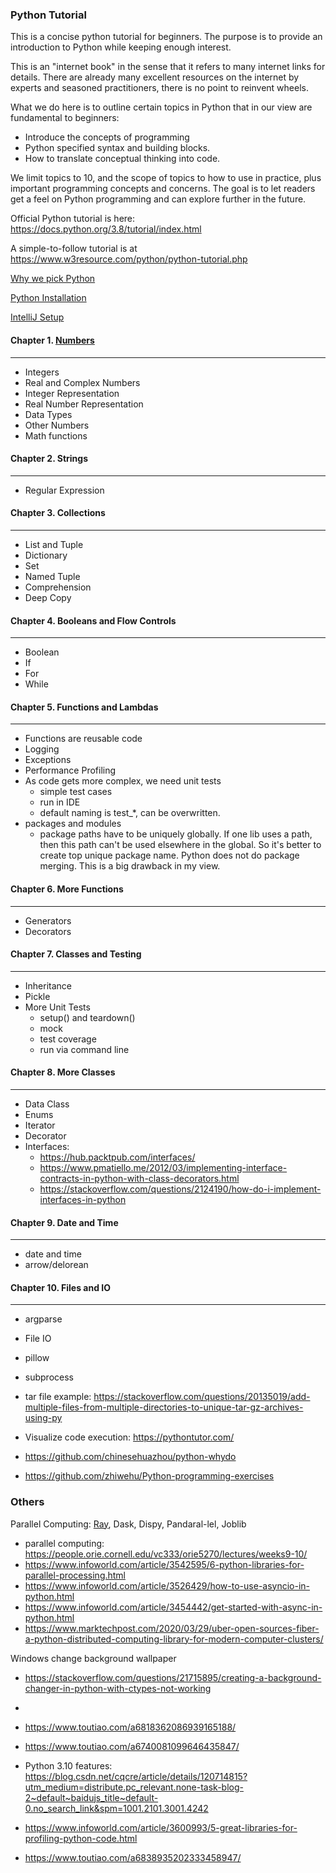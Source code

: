 ### Python Tutorial
This is a concise python tutorial for beginners. The purpose is to provide an 
introduction to Python while keeping enough interest. 

This is an "internet book" in the sense that it refers to many internet links
for details. There are already many excellent resources on the internet by
experts and seasoned practitioners, there is no point to reinvent wheels.

What we do here is to outline certain topics in Python that in our view are
fundamental to beginners:
- Introduce the concepts of programming
- Python specified syntax and building blocks.
- How to translate conceptual thinking into code.

We limit topics to 10, and the scope of topics to how to use in practice, 
plus important programming concepts and concerns. The goal is to let readers
get a feel on Python programming and can explore further in the future. 

Official Python tutorial is here:
https://docs.python.org/3.8/tutorial/index.html

A simple-to-follow tutorial is at
https://www.w3resource.com/python/python-tutorial.php 

[Why we pick Python](docs/why_python/why_python.md)

[Python Installation](docs/python_installation.md)  

[IntelliJ Setup](docs/intellij/intellij_setup.md)  

#### Chapter 1. [Numbers](src/tutorials/chapter_01_numbers/numbers.md)
___
- Integers
- Real and Complex Numbers
- Integer Representation
- Real Number Representation
- Data Types
- Other Numbers
- Math functions

#### Chapter 2. Strings
___
- Regular Expression

#### Chapter 3. Collections
___
- List and Tuple
- Dictionary
- Set
- Named Tuple
- Comprehension
- Deep Copy

#### Chapter 4. Booleans and Flow Controls
___
- Boolean 
- If
- For
- While

#### Chapter 5. Functions and Lambdas
___
- Functions are reusable code
- Logging
- Exceptions
- Performance Profiling
- As code gets more complex, we need unit tests
    - simple test cases
    - run in IDE 
    - default naming is test_*, can be overwritten.
- packages and modules
    - package paths have to be uniquely globally. If one lib uses a path, then
      this path can't be used elsewhere in the global. So it's better to create
      top unique package name. Python does not do package merging. This is a
      big drawback in my view.

#### Chapter 6. More Functions
___
- Generators
- Decorators


#### Chapter 7. Classes and Testing
___
- Inheritance
- Pickle
- More Unit Tests
    - setup() and teardown()
    - mock
    - test coverage
    - run via command line

#### Chapter 8. More Classes
___
- Data Class
- Enums
- Iterator
- Decorator
- Interfaces:
  - https://hub.packtpub.com/interfaces/
  - https://www.pmatiello.me/2012/03/implementing-interface-contracts-in-python-with-class-decorators.html
  - https://stackoverflow.com/questions/2124190/how-do-i-implement-interfaces-in-python

#### Chapter 9. Date and Time
___
- date and time
- arrow/delorean

#### Chapter 10. Files and IO
___
- argparse
- File IO
- pillow
- subprocess

- tar file example: https://stackoverflow.com/questions/20135019/add-multiple-files-from-multiple-directories-to-unique-tar-gz-archives-using-py

- Visualize code execution: https://pythontutor.com/

- https://github.com/chinesehuazhou/python-whydo
- https://github.com/zhiwehu/Python-programming-exercises

### Others
Parallel Computing:
[Ray](https://github.com/ray-project/ray), Dask, Dispy, Pandaral-lel, Joblib
- parallel computing: https://people.orie.cornell.edu/vc333/orie5270/lectures/weeks9-10/
- https://www.infoworld.com/article/3542595/6-python-libraries-for-parallel-processing.html
- https://www.infoworld.com/article/3526429/how-to-use-asyncio-in-python.html
- https://www.infoworld.com/article/3454442/get-started-with-async-in-python.html
- https://www.marktechpost.com/2020/03/29/uber-open-sources-fiber-a-python-distributed-computing-library-for-modern-computer-clusters/

Windows change background wallpaper
- https://stackoverflow.com/questions/21715895/creating-a-background-changer-in-python-with-ctypes-not-working
- 

- https://www.toutiao.com/a6818362086939165188/
- https://www.toutiao.com/a6740081099646435847/




- Python 3.10 features: https://blog.csdn.net/cqcre/article/details/120714815?utm_medium=distribute.pc_relevant.none-task-blog-2~default~baidujs_title~default-0.no_search_link&spm=1001.2101.3001.4242

- https://www.infoworld.com/article/3600993/5-great-libraries-for-profiling-python-code.html

- https://www.toutiao.com/a6838935202333458947/
